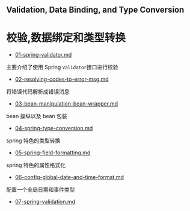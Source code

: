## Validation, Data Binding, and Type Conversion

# 校验,数据绑定和类型转换

-  [01-spring-validator.md](01-spring-validator.md) 

主要介绍了使用 Spring `Validator`接口进行校验 

- [02-resolving-codes-to-error-msg.md](02-resolving-codes-to-error-msg.md) 

将错误代码解析成错误消息

-  [03-bean-manipulation-bean-wrapper.md](03-bean-manipulation-bean-wrapper.md) 

bean 操纵以及 bean 包装

-  [04-spring-type-conversion.md](04-spring-type-conversion.md) 

spring 特色的类型转换

-  [05-spring-field-formatting.md](05-spring-field-formatting.md) 

spring 特色的属性格式化

-  [06-config-global-date-and-time-format.md](06-config-global-date-and-time-format.md) 

配置一个全局日期和事件类型

- [07-spring-validation.md](07-spring-validation.md) 

